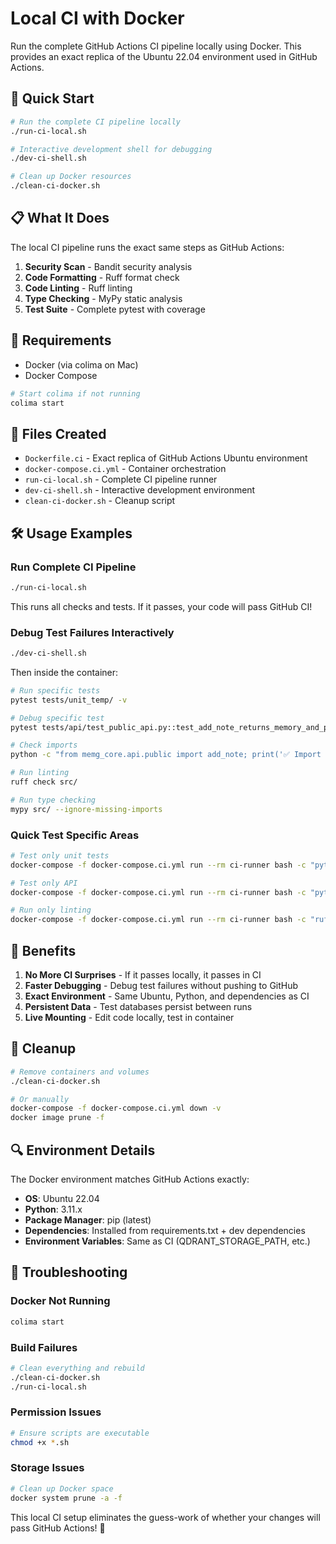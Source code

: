 # Local CI with Docker

Run the complete GitHub Actions CI pipeline locally using Docker. This provides an exact replica of the Ubuntu 22.04 environment used in GitHub Actions.

## 🚀 Quick Start

```bash
# Run the complete CI pipeline locally
./run-ci-local.sh

# Interactive development shell for debugging
./dev-ci-shell.sh

# Clean up Docker resources
./clean-ci-docker.sh
```

## 📋 What It Does

The local CI pipeline runs the exact same steps as GitHub Actions:

1. **Security Scan** - Bandit security analysis
2. **Code Formatting** - Ruff format check
3. **Code Linting** - Ruff linting
4. **Type Checking** - MyPy static analysis
5. **Test Suite** - Complete pytest with coverage

## 🔧 Requirements

- Docker (via colima on Mac)
- Docker Compose

```bash
# Start colima if not running
colima start
```

## 📁 Files Created

- `Dockerfile.ci` - Exact replica of GitHub Actions Ubuntu environment
- `docker-compose.ci.yml` - Container orchestration
- `run-ci-local.sh` - Complete CI pipeline runner
- `dev-ci-shell.sh` - Interactive development environment
- `clean-ci-docker.sh` - Cleanup script

## 🛠️ Usage Examples

### Run Complete CI Pipeline
```bash
./run-ci-local.sh
```
This runs all checks and tests. If it passes, your code will pass GitHub CI!

### Debug Test Failures Interactively
```bash
./dev-ci-shell.sh
```
Then inside the container:
```bash
# Run specific tests
pytest tests/unit_temp/ -v

# Debug specific test
pytest tests/api/test_public_api.py::test_add_note_returns_memory_and_persists -vvs

# Check imports
python -c "from memg_core.api.public import add_note; print('✅ Import works')"

# Run linting
ruff check src/

# Run type checking
mypy src/ --ignore-missing-imports
```

### Quick Test Specific Areas
```bash
# Test only unit tests
docker-compose -f docker-compose.ci.yml run --rm ci-runner bash -c "pytest tests/unit_temp/ -v"

# Test only API
docker-compose -f docker-compose.ci.yml run --rm ci-runner bash -c "pytest tests/api/ -v"

# Run only linting
docker-compose -f docker-compose.ci.yml run --rm ci-runner bash -c "ruff check src/"
```

## 🎯 Benefits

1. **No More CI Surprises** - If it passes locally, it passes in CI
2. **Faster Debugging** - Debug test failures without pushing to GitHub
3. **Exact Environment** - Same Ubuntu, Python, and dependencies as CI
4. **Persistent Data** - Test databases persist between runs
5. **Live Mounting** - Edit code locally, test in container

## 🧹 Cleanup

```bash
# Remove containers and volumes
./clean-ci-docker.sh

# Or manually
docker-compose -f docker-compose.ci.yml down -v
docker image prune -f
```

## 🔍 Environment Details

The Docker environment matches GitHub Actions exactly:
- **OS**: Ubuntu 22.04
- **Python**: 3.11.x
- **Package Manager**: pip (latest)
- **Dependencies**: Installed from requirements.txt + dev dependencies
- **Environment Variables**: Same as CI (QDRANT_STORAGE_PATH, etc.)

## 🚨 Troubleshooting

### Docker Not Running
```bash
colima start
```

### Build Failures
```bash
# Clean everything and rebuild
./clean-ci-docker.sh
./run-ci-local.sh
```

### Permission Issues
```bash
# Ensure scripts are executable
chmod +x *.sh
```

### Storage Issues
```bash
# Clean up Docker space
docker system prune -a -f
```

This local CI setup eliminates the guess-work of whether your changes will pass GitHub Actions! 🎉
